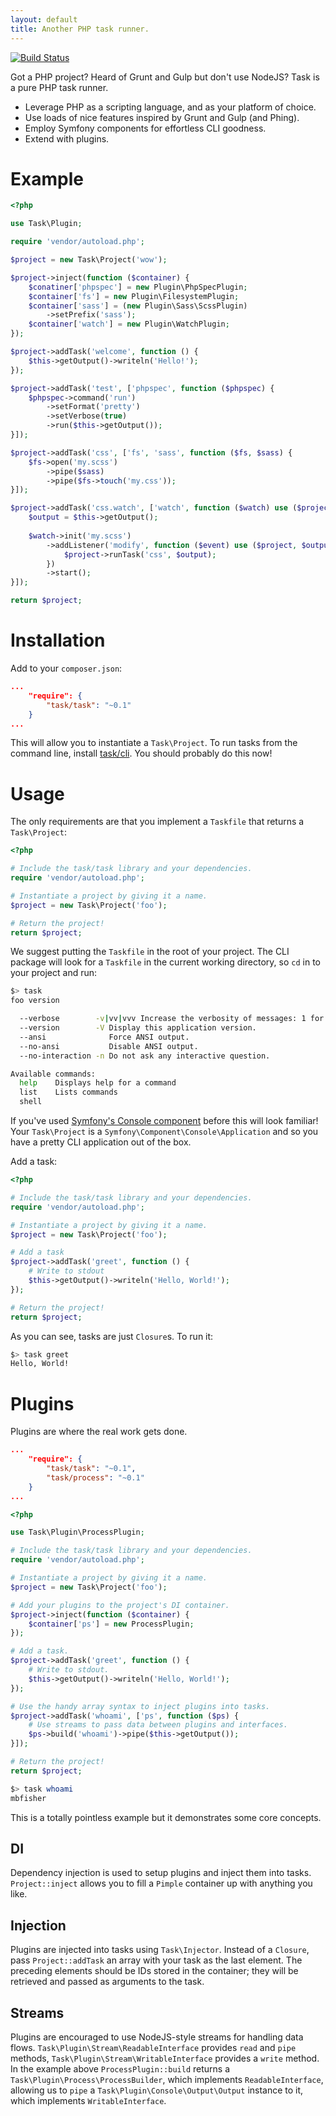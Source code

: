 ```yaml
---
layout: default
title: Another PHP task runner. 
---
```


[![Build Status](https://travis-ci.org/taskphp/task.svg?branch=master)](https://travis-ci.org/taskphp/task)

Got a PHP project? Heard of Grunt and Gulp but don't use NodeJS?  Task is a pure PHP task runner.

* Leverage PHP as a scripting language, and as your platform of choice.
* Use loads of nice features inspired by Grunt and Gulp (and Phing).
* Employ Symfony components for effortless CLI goodness.
* Extend with plugins.

Example
=======

```php
<?php

use Task\Plugin;

require 'vendor/autoload.php';

$project = new Task\Project('wow');

$project->inject(function ($container) {
    $conatiner['phpspec'] = new Plugin\PhpSpecPlugin;
    $container['fs'] = new Plugin\FilesystemPlugin;
    $container['sass'] = (new Plugin\Sass\ScssPlugin)
        ->setPrefix('sass');
    $container['watch'] = new Plugin\WatchPlugin;
});

$project->addTask('welcome', function () {
    $this->getOutput()->writeln('Hello!');
});

$project->addTask('test', ['phpspec', function ($phpspec) {
    $phpspec->command('run')
        ->setFormat('pretty')
        ->setVerbose(true)
        ->run($this->getOutput());
}]);

$project->addTask('css', ['fs', 'sass', function ($fs, $sass) {
    $fs->open('my.scss')
        ->pipe($sass)
        ->pipe($fs->touch('my.css'));
}]);

$project->addTask('css.watch', ['watch', function ($watch) use ($project) {
    $output = $this->getOutput();
    
    $watch->init('my.scss')
        ->addListener('modify', function ($event) use ($project, $output) {
            $project->runTask('css', $output);
        })
        ->start();
}]);

return $project;
```

Installation
============

Add to your `composer.json`:

```json
...
    "require": {
        "task/task": "~0.1"
    }
...
```

This will allow you to instantiate a `Task\Project`. To run tasks from the command line, install [task/cli](https://github.com/taskphp/cli). You should probably do this now!

Usage
=====

The only requirements are that you implement a `Taskfile` that returns a `Task\Project`:

```php
<?php

# Include the task/task library and your dependencies.
require 'vendor/autoload.php';

# Instantiate a project by giving it a name.
$project = new Task\Project('foo');

# Return the project!
return $project;
```

We suggest putting the `Taskfile` in the root of your project. The CLI package will look for a `Taskfile` in the current working directory, so `cd` in to your project and run:

```bash
$> task
foo version 

  --verbose        -v|vv|vvv Increase the verbosity of messages: 1 for normal output, 2 for more verbose output and 3 for debug
  --version        -V Display this application version.
  --ansi              Force ANSI output.
  --no-ansi           Disable ANSI output.
  --no-interaction -n Do not ask any interactive question.

Available commands:
  help    Displays help for a command
  list    Lists commands
  shell
```

If you've used [Symfony's Console component](https://github.com/symfony/console) before this will look familiar! Your `Task\Project` is a `Symfony\Component\Console\Application` and so you have a pretty CLI application out of the box.

Add a task:

```php
<?php

# Include the task/task library and your dependencies.
require 'vendor/autoload.php';

# Instantiate a project by giving it a name.
$project = new Task\Project('foo');

# Add a task
$project->addTask('greet', function () {
    # Write to stdout
    $this->getOutput()->writeln('Hello, World!');
});

# Return the project!
return $project;
```

As you can see, tasks are just `Closure`s. To run it:

```bash
$> task greet
Hello, World!
```

Plugins
=======

Plugins are where the real work gets done.

```json
...
    "require": {
        "task/task": "~0.1",
        "task/process": "~0.1"
    }
...
```

```php
<?php

use Task\Plugin\ProcessPlugin;

# Include the task/task library and your dependencies.
require 'vendor/autoload.php';

# Instantiate a project by giving it a name.
$project = new Task\Project('foo');

# Add your plugins to the project's DI container.
$project->inject(function ($container) {
    $container['ps'] = new ProcessPlugin;
});

# Add a task.
$project->addTask('greet', function () {
    # Write to stdout.
    $this->getOutput()->writeln('Hello, World!');
});

# Use the handy array syntax to inject plugins into tasks.
$project->addTask('whoami', ['ps', function ($ps) {
    # Use streams to pass data between plugins and interfaces.
    $ps->build('whoami')->pipe($this->getOutput());
}]);

# Return the project!
return $project;
```

```bash
$> task whoami
mbfisher
```

This is a totally pointless example but it demonstrates some core concepts.

DI
--

Dependency injection is used to setup plugins and inject them into tasks. `Project::inject` allows you to fill a `Pimple` container up with anything you like. 

Injection
---------

Plugins are injected into tasks using `Task\Injector`. Instead of a `Closure`, pass `Project::addTask` an array with your task as the last element. The preceding elements should be IDs stored in the container; they will be retrieved and passed as arguments to the task.

Streams
-------

Plugins are encouraged to use NodeJS-style streams for handling data flows. `Task\Plugin\Stream\ReadableInterface` provides `read` and `pipe` methods, `Task\Plugin\Stream\WritableInterface` provides a `write` method. In the example above `ProcessPlugin::build` returns a `Task\Plugin\Process\ProcessBuilder`, which implements `ReadableInterface`, allowing us to `pipe` a `Task\Plugin\Console\Output\Output` instance to it, which implements `WritableInterface`.
